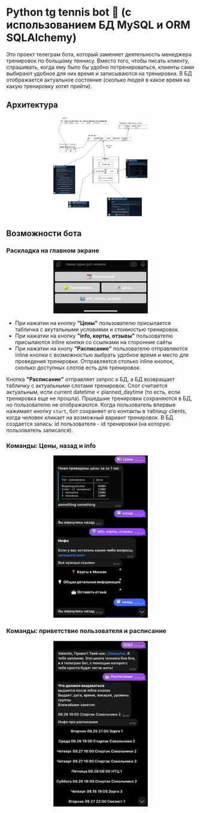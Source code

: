 # Python tg tennis bot :tennis: (с использованием БД MySQL и ORM SQLAlchemy)


Это проект телеграм бота, который заменяет деятельность менеджера тренировок по большому теннису. Вместо того, чтобы писать клиенту, спрашивать, когда ему было бы удобно потренироваться, клиенты сами выбирают удобное для них время и записываются на тренировки. В БД отображается актуальное состояние (сколько людей в какое время на какую тренировку хотят прийти).

## Архитектура 

<p align="center">
  <img src="tennis_tg_map.jpg" width="50%"/>
</p>


## Возможности бота
### Раскладка на главном экране
<p align="center">
  <img src="buttons.jpg" width="50%"/>
</p>


- При нажатии на кнопку __"Цены"__ пользователю присылается табличка с акутальными условиями и стоимостью тренировок.
- При нажатии на кнопку __"info, корты, отзывы"__ пользователю присылаются inline конпки со ссылками на сторонние сайты
- При нажатии на кнопу __"Расписание"__ пользователю отправляются inline кнопки с возможностью выбрать удобное время и место для проведения тренировки. Отправляется столько inline кнопок, сколько доступных слотов есть для тренировок.

Кнопка __"Расписание"__ отправляет запрос к БД, а БД возвращает табличку с актуальными слотами тренировок. Слот считается актуальным, если current datetime < planned_daytime (то есть, если тренировка еще не прошла). Пршедшие тренировки сохраняются в БД, но пользователю не отображаются. 
Когда пользователь впервые нажимает кнопку `start`, бот сохраняет его контакты в таблицу clients, когда человек кликает на возможный вариант тренировок. В БД создается запись: id пользователя -  id тренировки (на которую пользователь записался).
 
### Команды: Цены, назад и info
<p align="center">
  <img src="prices.jpg" width="50%"/>
</p>


### Команды: приветствие пользователя и расписание
<p align="center">
  <img src="start_and_schedule.jpg" width="50%"/>
</p>



